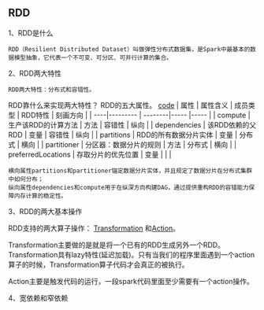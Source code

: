 ## RDD
1、RDD是什么

    RDD（Resilient Distributed Dataset）叫做弹性分布式数据集，是Spark中最基本的数据模型抽象，它代表一个不可变、可分区、可并行计算的集合。

2、RDD两大特性  

    RDD两大特性：分布式和容错性。

  RDD靠什么来实现两大特性？ RDD的五大属性。 [code](https://github.com/apache/spark/blob/c69f08f81042c3ecca4b5dfa5511c1217ae88096/core/src/main/scala/org/apache/spark/rdd/RDD.scala) 
  |  属性 | 属性含义 | 成员类型 | RDD特性 | 刻画方向 |
  | ----|--------- | --------|----- |----- |
  | compute             | 生产该RDD的计算方法     | 方法 | 容错性 | 纵向 |
  | dependencies        | 该RDD依赖的父RDD       | 变量 | 容错性 | 纵向 |
  | partitions          | RDD的所有数据分片实体   | 变量 | 分布式 | 横向 |
  | partitioner         | 分区器：数据分片的规则   | 方法 | 分布式 | 横向 |
  | preferredLocations  | 存取分片的优先位置      | 变量 |       |      |
  
    横向属性partitions和partitioner锚定数据分片实体，并且规定了数据分片在分布式集群中如何分布；
    纵向属性dependencies和compute用于在纵深方向构建DAG，通过提供重构RDD的容错能力保障内存计算的稳定性。

3、RDD的两大基本操作

   RDD支持的两大算子操作： [Transformation](https://spark.apache.org/docs/latest/rdd-programming-guide.html#transformations) 和[Action](https://spark.apache.org/docs/latest/rdd-programming-guide.html#actions)。
    
   Transformation主要做的是就是将一个已有的RDD生成另外一个RDD。Transformation具有lazy特性(延迟加载)。只有当我们的程序里面遇到一个action算子的时候，Transformation算子代码才会真正的被执行。
   
   Action主要是触发代码的运行，一段spark代码里面至少需要有一个action操作。





4、宽依赖和窄依赖
